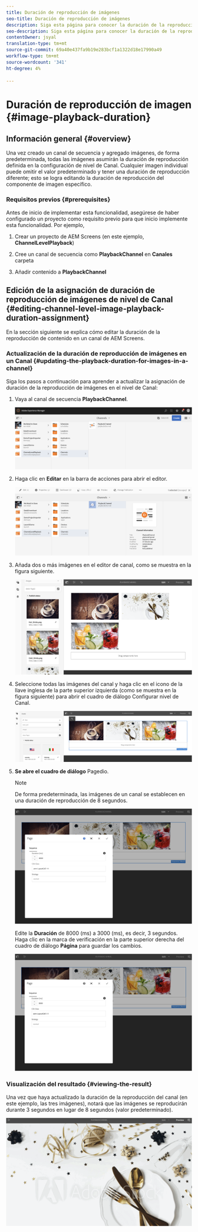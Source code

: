 ```yaml
---
title: Duración de reproducción de imágenes
seo-title: Duración de reproducción de imágenes
description: Siga esta página para conocer la duración de la reproducción de imágenes.
seo-description: Siga esta página para conocer la duración de la reproducción de imágenes.
contentOwner: jsyal
translation-type: tm+mt
source-git-commit: 69a40e437fa9b19e283bcf1a1322d18e17990a49
workflow-type: tm+mt
source-wordcount: '341'
ht-degree: 4%

---
```



# Duración de reproducción de imagen {#image-playback-duration}

## Información general {#overview}

Una vez creado un canal de secuencia y agregado imágenes, de forma predeterminada, todas las imágenes asumirán la duración de reproducción definida en la configuración de nivel de Canal. Cualquier imagen individual puede omitir el valor predeterminado y tener una duración de reproducción diferente; esto se logra editando la duración de reproducción del componente de imagen específico.

### Requisitos previos {#prerequisites}

Antes de inicio de implementar esta funcionalidad, asegúrese de haber configurado un proyecto como requisito previo para que inicio implemente esta funcionalidad. Por ejemplo,

1. Crear un proyecto de AEM Screens (en este ejemplo, **ChannelLevelPlayback**)

1. Cree un canal de secuencia como **PlaybackChannel** en **Canales** carpeta

1. Añadir contenido a **PlaybackChannel**

## Edición de la asignación de duración de reproducción de imágenes de nivel de Canal {#editing-channel-level-image-playback-duration-assignment}

En la sección siguiente se explica cómo editar la duración de la reproducción de contenido en un canal de AEM Screens.

### Actualización de la duración de reproducción de imágenes en un Canal {#updating-the-playback-duration-for-images-in-a-channel}

Siga los pasos a continuación para aprender a actualizar la asignación de duración de la reproducción de imágenes en el nivel de Canal:

1. Vaya al canal de secuencia **PlaybackChannel**.

   ![screen_shot_2019-06-24at62818pm](assets/screen_shot_2019-06-24at62818pm.png)

1. Haga clic en **Editar** en la barra de acciones para abrir el editor.

   ![screen_shot_2019-06-24at70141pm](assets/screen_shot_2019-06-24at70141pm.png)

1. Añada dos o más imágenes en el editor de canal, como se muestra en la figura siguiente.

   ![screen_shot_2019-06-24at90534pm](assets/screen_shot_2019-06-24at90534pm.png)

1. Seleccione todas las imágenes del canal y haga clic en el icono de la llave inglesa de la parte superior izquierda (como se muestra en la figura siguiente) para abrir el cuadro de diálogo Configurar nivel de Canal.

   ![screen_shot_2019-06-25at95945am](assets/screen_shot_2019-06-25at95945am.png)

1. **Se abre el cuadro de diálogo** Pagedio.

   >[!NOTE]
   >
   >De forma predeterminada, las imágenes de un canal se establecen en una duración de reproducción de 8 segundos.

   ![screen_shot_2019-06-25at100343am](assets/screen_shot_2019-06-25at100343am.png)

   Edite la **Duración** de 8000 (ms) a 3000 (ms), es decir, 3 segundos. Haga clic en la marca de verificación en la parte superior derecha del cuadro de diálogo **Página** para guardar los cambios.

   ![screen_shot_2019-06-25at101527am](assets/screen_shot_2019-06-25at101527am.png)

### Visualización del resultado {#viewing-the-result}

Una vez que haya actualizado la duración de la reproducción del canal (en este ejemplo, las tres imágenes), notará que las imágenes se reproducirán durante 3 segundos en lugar de 8 segundos (valor predeterminado).

![canal_previsualización](assets/channel_preview.gif)

